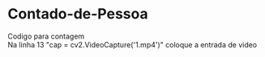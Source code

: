 # Contado-de-Pessoa
Codigo para contagem <br>
Na linha 13 "cap = cv2.VideoCapture('1.mp4')" coloque a entrada de video

